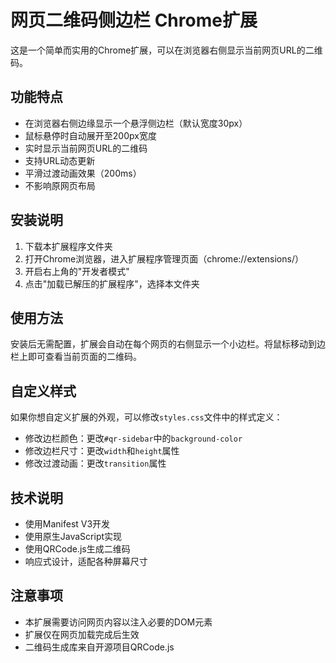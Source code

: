 # 网页二维码侧边栏 Chrome扩展

这是一个简单而实用的Chrome扩展，可以在浏览器右侧显示当前网页URL的二维码。

## 功能特点

- 在浏览器右侧边缘显示一个悬浮侧边栏（默认宽度30px）
- 鼠标悬停时自动展开至200px宽度
- 实时显示当前网页URL的二维码
- 支持URL动态更新
- 平滑过渡动画效果（200ms）
- 不影响原网页布局

## 安装说明

1. 下载本扩展程序文件夹
2. 打开Chrome浏览器，进入扩展程序管理页面（chrome://extensions/）
3. 开启右上角的"开发者模式"
4. 点击"加载已解压的扩展程序"，选择本文件夹

## 使用方法

安装后无需配置，扩展会自动在每个网页的右侧显示一个小边栏。将鼠标移动到边栏上即可查看当前页面的二维码。

## 自定义样式

如果你想自定义扩展的外观，可以修改`styles.css`文件中的样式定义：

- 修改边栏颜色：更改`#qr-sidebar`中的`background-color`
- 修改边栏尺寸：更改`width`和`height`属性
- 修改过渡动画：更改`transition`属性

## 技术说明

- 使用Manifest V3开发
- 使用原生JavaScript实现
- 使用QRCode.js生成二维码
- 响应式设计，适配各种屏幕尺寸

## 注意事项

- 本扩展需要访问网页内容以注入必要的DOM元素
- 扩展仅在网页加载完成后生效
- 二维码生成库来自开源项目QRCode.js 